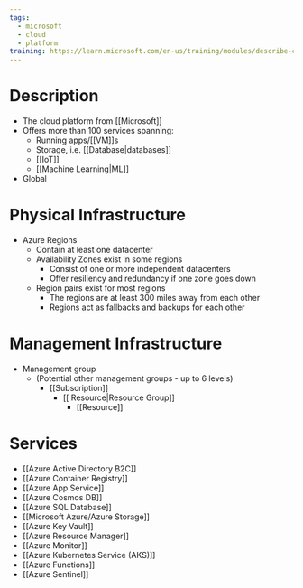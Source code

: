 ```yaml
---
tags:
  - microsoft
  - cloud
  - platform
training: https://learn.microsoft.com/en-us/training/modules/describe-core-architectural-components-of-azure/
---
```

# Description
- The cloud platform from [[Microsoft]]
- Offers more than 100 services spanning:
	- Running apps/[[VM]]s
	- Storage, i.e. [[Database|databases]]
	- [[IoT]]
	- [[Machine Learning|ML]]
- Global
# Physical Infrastructure
- Azure Regions
	- Contain at least one datacenter
	- Availability Zones exist in some regions
		- Consist of one or more independent datacenters
		- Offer resiliency and redundancy if one zone goes down
	- Region pairs exist for most regions
		- The regions are at least 300 miles away from each other
		- Regions act as fallbacks and backups for each other
# Management Infrastructure
- Management group
	- (Potential other management groups - up to 6 levels)
		- [[Subscription]]
			- [[ Resource|Resource Group]]
				- [[Resource]]
# Services
- [[Azure Active Directory B2C]]
- [[Azure Container Registry]]
- [[Azure App Service]]
- [[Azure Cosmos DB]]
- [[Azure SQL Database]]
- [[Microsoft Azure/Azure Storage]]
- [[Azure Key Vault]]
- [[Azure Resource Manager]]
- [[Azure Monitor]]
- [[Azure Kubernetes Service (AKS)]]
- [[Azure Functions]]
- [[Azure Sentinel]]